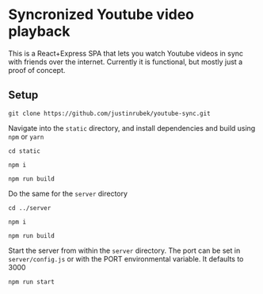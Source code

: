# Syncronized Youtube video playback

This is a React+Express SPA that lets you watch Youtube videos in sync with friends over the internet. Currently it is functional, but mostly just a proof of concept.

## Setup

`git clone https://github.com/justinrubek/youtube-sync.git`

Navigate into the `static` directory, and install dependencies and build using `npm` or `yarn`

`cd static`

`npm i`

`npm run build`

Do the same for the `server` directory

`cd ../server`

`npm i`

`npm run build`

Start the server from within the `server` directory. The port can be set in `server/config.js` or with the PORT environmental variable. It defaults to 3000

`npm run start`

